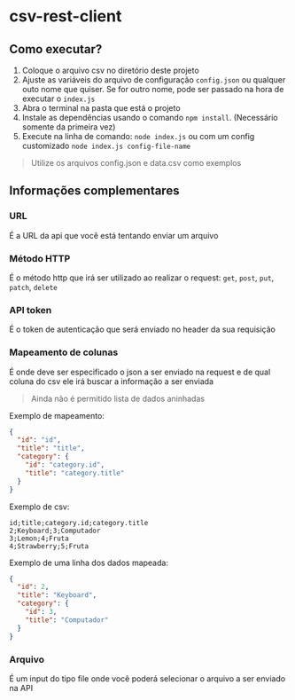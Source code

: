 # csv-rest-client

## Como executar?

1. Coloque o arquivo csv no diretório deste projeto
2. Ajuste as variáveis do arquivo de configuração `config.json` ou qualquer outo nome que quiser. Se for outro nome, pode ser passado na hora de executar o `index.js`
3. Abra o terminal na pasta que está o projeto
4. Instale as dependências usando o comando `npm install`. (Necessário somente da primeira vez)
5. Execute na linha de comando: `node index.js` ou com um config customizado `node index.js config-file-name`

> Utilize os arquivos config.json e data.csv como exemplos

## Informações complementares

### URL

É a URL da api que você está tentando enviar um arquivo

### Método HTTP

É o método http que irá ser utilizado ao realizar o request: `get`, `post`, `put`, `patch`, `delete`

### API token

É o token de autenticação que será enviado no header da sua requisição

### Mapeamento de colunas

É onde deve ser especificado o json a ser enviado na request e de qual coluna do csv ele irá buscar a informação a ser
enviada

> Ainda não é permitido lista de dados aninhadas

Exemplo de mapeamento:

```json
{
  "id": "id",
  "title": "title",
  "category": {
    "id": "category.id",
    "title": "category.title"
  }
}
```

Exemplo de csv:

```csv
id;title;category.id;category.title
2;Keyboard;3;Computador
3;Lemon;4;Fruta
4;Strawberry;5;Fruta
```

Exemplo de uma linha dos dados mapeada:

```json
{
  "id": 2,
  "title": "Keyboard",
  "category": {
    "id": 3,
    "title": "Computador"
  }
}
```

### Arquivo

É um input do tipo file onde você poderá selecionar o arquivo a ser enviado na API